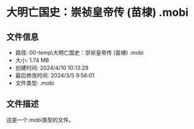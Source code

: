 ﻿# 大明亡国史：崇祯皇帝传 (苗棣) .mobi

## 文件信息
- 路径: 00-temp\大明亡国史：崇祯皇帝传 (苗棣) .mobi
- 大小: 1.74 MB
- 创建时间: 2024/4/10 10:13:29
- 最后修改时间: 2024/3/5 9:56:01
- 文件类型: .mobi

## 文件描述
这是一个.mobi类型的文件。

